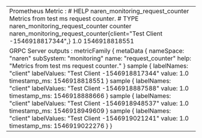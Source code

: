 
<table><tr><td>
Prometheus Metric : 
# HELP naren_monitoring_request_counter Metrics from test ms request counter.
# TYPE naren_monitoring_request_counter counter
naren_monitoring_request_counter{client="Test Client -1546918817344",} 1.0 1546918818551
</td></tr>
  <tr><td>
GRPC Server outputs : 
metricFamily {
  metaData {
    nameSpace: "naren"
    subSystem: "monitoring"
    name: "request_counter"
    help: "Metrics from test ms request counter."
  }
  sample {
    labelNames: "client"
    labelValues: "Test Client -1546918817344"
    value: 1.0
    timestamp_ms: 1546918818551
  }
  sample {
    labelNames: "client"
    labelValues: "Test Client -1546918887588"
    value: 1.0
    timestamp_ms: 1546918888666
  }
  sample {
    labelNames: "client"
    labelValues: "Test Client -1546918948537"
    value: 1.0
    timestamp_ms: 1546918949609
  }
  sample {
    labelNames: "client"
    labelValues: "Test Client -1546919021241"
    value: 1.0
    timestamp_ms: 1546919022276
  }
}
</td></tr>
  </table>
